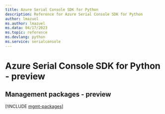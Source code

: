 ```yaml
---
title: Azure Serial Console SDK for Python
description: Reference for Azure Serial Console SDK for Python
author: lmazuel
ms.author: lmazuel
ms.data: 04/17/2023
ms.topic: reference
ms.devlang: python
ms.service: serialconsole
---
```

# Azure Serial Console SDK for Python - preview

## Management packages - preview
[!INCLUDE [mgmt-packages](serial-console-mgmt-index.md)]